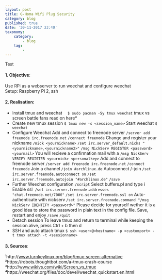 ```yaml
---
layout: post
title: G-Homa Wifi Plug Security
category: blog
published: true
date: '30-11-2017 23:40'
taxonomy:
    category:
        - blog
    tag:
        - 
---
```

































Test
<!--excerpt-->
#### 1. Objective: 
Use RPi as a webserver to run weechat and configure weechat
Setup: Raspberry Pi 2, ssh
#### 2. Realisation:
* Install tmux and weechat 
`$ sudo pacman -Sy tmux weechat`
tmux vs screen battle fans read on here³
* Create new tmux session
`$ tmux new -s <session_name>`
Start weechat
`$ weechat`
* Configure Weechat
Add and connect to freenode server
`/server add freenode irc.freenode.net`
`/connect freenode`
Change and register your nickname
`/nick <yournickname>`
`/set irc.server_default.nicks "<yournickname>,<yournickname2>"`
`/msg NickServ REGISTER <password> <yourmail>`
You will recieve a confirmation mail with a <personalkey>
`/msg NickServ VERIFY REGISTER <yournick> <personalkey>`
Add and connect to freenode server
`/server add freenode irc.freenode.net`
`/connect freenode`
Join a channel
`/join #archlinux.de`
Autoconnect /-join
`/set irc.server.freenode.autoconnect on`
`/set irc.server.freenode.autojoin "#archlinux.de"`
`/save`
* Further Weechat configuration
`/script`
Select buffers.pl and type i 
Enable ssl 
`/set irc.server.freenode.addresses "chat.freenode.net/7000"`
`/set irc.server.freenode.ssl on`
Auto-authenticate with nickserv
`/set irc.server.freenode.command "/msg NickServ IDENTIFY <password>"`
Please decide for yourself wether it is a good idea to store the password in plain text in the config file.
Save, restart and enjoy
`/save`
`/quit`
* Detach session
To leave tmux and return to terminal while keeping the session alive, press
Ctrl + b then d
* SSH and auto attach tmux
`$ ssh <user>@<hostname> -p <customport> -t tmux attach -t <seesionname>`
#### 3. Sources:
¹http://www.turnkeylinux.org/blog/tmux-screen-alternative
²https://robots.thoughtbot.com/a-tmux-crash-course
³http://www.wikivs.com/wiki/Screen_vs_tmux
⁴https://weechat.org/files/doc/devel/weechat_quickstart.en.html
 
